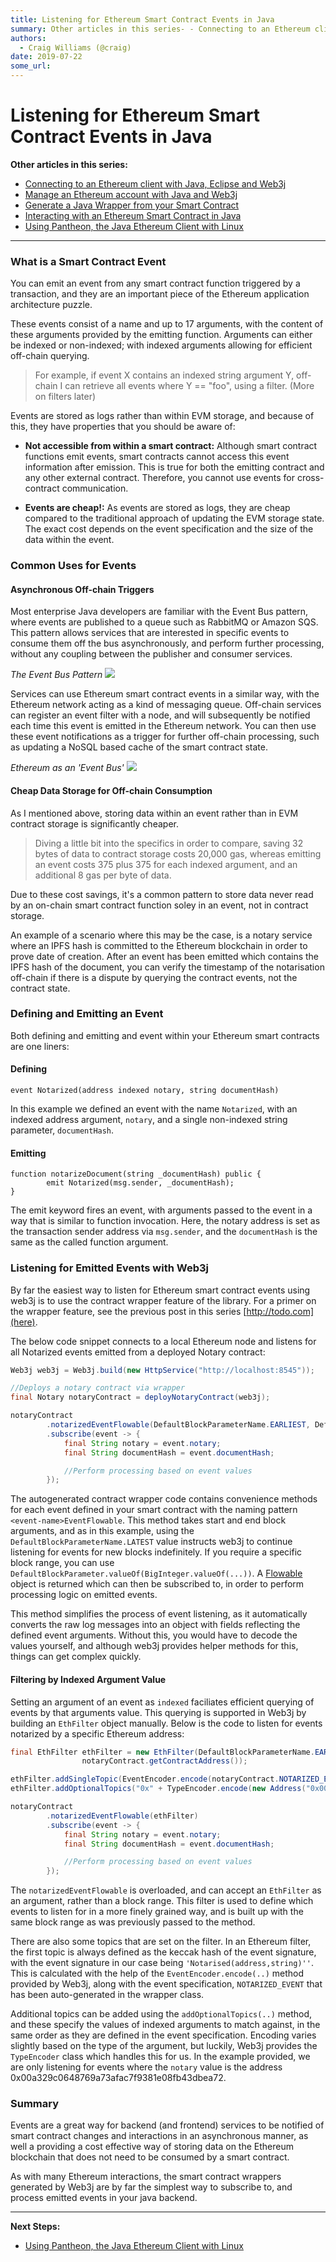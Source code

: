 ```yaml
---
title: Listening for Ethereum Smart Contract Events in Java
summary: Other articles in this series- - Connecting to an Ethereum client with Java, Eclipse and Web3j - Manage an Ethereum account with Java and Web3j - Generate a Java Wrapper from your Smart Contract - Interacting with an Ethereum Smart Contract in Java - Using Pantheon, the Java Ethereum Client with Linux What is a Smart Contract Event You can emit an event from any smart contract function triggered by a transaction, and they are an important piece of the Ethereum application architecture puzzle. Th
authors:
  - Craig Williams (@craig)
date: 2019-07-22
some_url: 
---
```


# Listening for Ethereum Smart Contract Events in Java



**Other articles in this series:**
- [Connecting to an Ethereum client with Java, Eclipse and Web3j](https://kauri.io/article/b9eb647c47a546bc95693acc0be72546)
- [Manage an Ethereum account with Java and Web3j](https://kauri.io/article/925d923e12c543da9a0a3e617be963b4)
- [Generate a Java Wrapper from your Smart Contract](https://kauri.io/article/84475132317d4d6a84a2c42eb9348e4b)
- [Interacting with an Ethereum Smart Contract in Java](https://kauri.io/article/14dc434d11ef4ee18bf7d57f079e246e)
- [Using Pantheon, the Java Ethereum Client with Linux](https://kauri.io/article/276dd27f1458443295eea58403fd6965)

-------------------------------------------


### What is a Smart Contract Event

You can emit an event from any smart contract function triggered by a transaction, and they are an important piece of the Ethereum application architecture puzzle.

These events consist of a name and up to 17 arguments, with the content of these arguments provided by the emitting function.  Arguments can either be indexed or non-indexed; with indexed arguments allowing for efficient off-chain querying.

> For example, if event X contains an indexed string argument Y, off-chain I can retrieve all events where Y == "foo", using a filter. (More on filters later)

Events are stored as logs rather than within EVM storage, and because of this, they have properties that you should be aware of:

-   **Not accessible from within a smart contract:** Although smart contract functions emit events, smart contracts cannot access this event information after emission.  This is true for both the emitting contract and any other external contract. Therefore, you cannot use events for cross-contract communication.

-   **Events are cheap!:** As events are stored as logs, they are cheap compared to the traditional approach of updating the EVM storage state.  The exact cost depends on the event specification and the size of the data within the event.

### Common Uses for Events

#### Asynchronous Off-chain Triggers

Most enterprise Java developers are familiar with the Event Bus pattern, where events are published to a queue such as RabbitMQ or Amazon SQS.  This pattern allows services that are interested in specific events to consume them off the bus asynchronously, and perform further processing, without any coupling between the publisher and consumer services.

_The Event Bus Pattern_
![](https://api.dev2.kauri.io:443/ipfs/QmUwbWrK2kgPz2RpwghveWcgRQsH1BSiQhHtam6hFpxp1J)

Services can use Ethereum smart contract events in a similar way, with the Ethereum network acting as a kind of messaging queue.  Off-chain services can register an event filter with a node, and will subsequently be notified each time this event is emitted in the Ethereum network.  You can then use these event notifications as a trigger for further off-chain processing, such as updating a NoSQL based cache of the smart contract state.

_Ethereum as an 'Event Bus'_
![](https://api.dev2.kauri.io:443/ipfs/QmaMerpsdaU6xMT7QfJpfCa8ttZa9DuiGDrQaA7GzRiY9d)

#### Cheap Data Storage for Off-chain Consumption

As I mentioned above, storing data within an event rather than in EVM contract storage is significantly cheaper.

> Diving a little bit into the specifics in order to compare, saving 32 bytes of data to contract storage costs 20,000 gas, whereas emitting an event costs 375 plus 375 for each indexed argument, and an additional 8 gas per byte of data.

Due to these cost savings, it's a common pattern to store data never read by an on-chain smart contract function soley in an event, not in contract storage.

An example of a scenario where this may be the case, is a notary service where an IPFS hash is committed to the Ethereum blockchain in order to prove date of creation.  After an event has been emitted which contains the IPFS hash of the document, you can verify the timestamp of the notarisation off-chain if there is a dispute by querying the contract events, not the contract state.

### Defining and Emitting an Event

Both defining and emitting and event within your Ethereum smart contracts are one liners:

#### Defining

```solidity
event Notarized(address indexed notary, string documentHash)
```

In this example we defined an event with the name `Notarized`, with an indexed address argument, `notary`,  and a single non-indexed string parameter, `documentHash`.

#### Emitting

```solidity
function notarizeDocument(string _documentHash) public {
        emit Notarized(msg.sender, _documentHash);
}
```

The emit keyword fires an event, with arguments passed to the event in a way that is similar to function invocation.  Here, the notary address is set as the transaction sender address via `msg.sender`, and the `documentHash` is the same as the called function argument.

### Listening for Emitted Events with Web3j

By far the easiest way to listen for Ethereum smart contract events using web3j is to use the contract wrapper feature of the library.  For a primer on the wrapper feature, see the previous post in this series [http://todo.com](here).

The below code snippet connects to a local Ethereum node and listens for all Notarized events emitted from a deployed Notary contract:

```java
Web3j web3j = Web3j.build(new HttpService("http://localhost:8545"));

//Deploys a notary contract via wrapper
final Notary notaryContract = deployNotaryContract(web3j);

notaryContract
        .notarizedEventFlowable(DefaultBlockParameterName.EARLIEST, DefaultBlockParameterName.LATEST)
        .subscribe(event -> {
            final String notary = event.notary;
            final String documentHash = event.documentHash;

            //Perform processing based on event values
        });
```

The autogenerated contract wrapper code contains convenience methods for each event defined in your smart contract with the naming pattern `<event-name>EventFlowable`.  This method takes start and end block arguments, and as in this example, using the `DefaultBlockParameterName.LATEST` value instructs web3j to continue listening for events for new blocks indefinitely.  If you require a specific block range, you can use `DefaultBlockParameter.valueOf(BigInteger.valueOf(...))`.  A [Flowable](http://reactivex.io/RxJava/2.x/javadoc/io/reactivex/Flowable.html) object is returned which can then be subscribed to, in order to perform processing logic on emitted events.

This method simplifies the process of event listening, as it automatically converts the raw log messages into an object with fields reflecting the defined event arguments.  Without this, you would have to decode the values yourself, and although web3j provides helper methods for this, things can get complex quickly.

#### Filtering by Indexed Argument Value

Setting an argument of an event as `indexed` faciliates efficient querying of events by that arguments value.  This querying is supported in Web3j by building an `EthFilter` object manually.  Below is the code to listen for events notarized by a specific Ethereum address:

```java
final EthFilter ethFilter = new EthFilter(DefaultBlockParameterName.EARLIEST, DefaultBlockParameterName.LATEST,
                notaryContract.getContractAddress());

ethFilter.addSingleTopic(EventEncoder.encode(notaryContract.NOTARIZED_EVENT));
ethFilter.addOptionalTopics("0x" + TypeEncoder.encode(new Address("0x00a329c0648769a73afac7f9381e08fb43dbea72")));

notaryContract
        .notarizedEventFlowable(ethFilter)
        .subscribe(event -> {
            final String notary = event.notary;
            final String documentHash = event.documentHash;

            //Perform processing based on event values
        });
```

The `notarizedEventFlowable` is overloaded, and can accept an `EthFilter` as an argument, rather than a block range.  This filter is used to define which events to listen for in a more finely grained way, and is built up with the same block range as was previously passed to the method.

There are also some topics that are set on the filter.  In an Ethereum filter, the first topic is always defined as the keccak hash of the event signature, with the event signature in our case being `'Notarised(address,string)''`.  This is calculated with the help of the `EventEncoder.encode(..)` method provided by Web3j, along with the event specification, `NOTARIZED_EVENT` that has been auto-generated in the wrapper class.

Additional topics can be added using the `addOptionalTopics(..)` method, and these specify the values of indexed arguments to match against, in the same order as they are defined in the event specification.  Encoding varies slightly based on the type of the argument, but luckily, Web3j provides the `TypeEncoder` class which handles this for us.  In the example provided, we are only listening for events where the `notary` value is the address 0x00a329c0648769a73afac7f9381e08fb43dbea72.

### Summary
Events are a great way for backend (and frontend) services to be notified of smart contract changes and interactions in an asynchronous manner, as well a providing a cost effective way of storing data on the Ethereum blockchain that does not need to be consumed by a smart contract.

As with many Ethereum interactions, the smart contract wrappers generated by Web3j are by far the simplest way to subscribe to, and process emitted events in your java backend.


-------------------------------------------

**Next Steps:**
- [Using Pantheon, the Java Ethereum Client with Linux](https://kauri.io/article/276dd27f1458443295eea58403fd6965)
